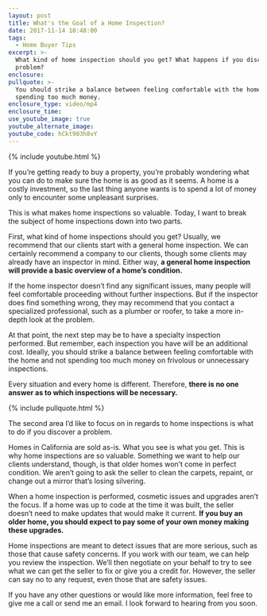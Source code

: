 ```yaml
---
layout: post
title: What's the Goal of a Home Inspection?
date: 2017-11-14 10:48:00
tags:
  - Home Buyer Tips
excerpt: >-
  What kind of home inspection should you get? What happens if you discover a
  problem?
enclosure:
pullquote: >-
  You should strike a balance between feeling comfortable with the home and not
  spending too much money.
enclosure_type: video/mp4
enclosure_time:
use_youtube_image: true
youtube_alternate_image:
youtube_code: hCkt903h8vY
---
```


{% include youtube.html %}

If you’re getting ready to buy a property, you’re probably wondering what you can do to make sure the home is as good as it seems. A home is a costly investment, so the last thing anyone wants is to spend a lot of money only to encounter some unpleasant surprises.

This is what makes home inspections so valuable. Today, I want to break the subject of home inspections down into two parts.&nbsp;

First, what kind of home inspections should you get? Usually, we recommend that our clients start with a general home inspection. We can certainly recommend a company to our clients, though some clients may already have an inspector in mind. Either way, **a general home inspection will provide a basic overview of a home’s condition.&nbsp;**

If the home inspector doesn’t find any significant issues, many people will feel comfortable proceeding without further inspections. But if the inspector does find something wrong, they may recommend that you contact a specialized professional, such as a plumber or roofer, to take a more in-depth look at the problem.&nbsp;

At that point, the next step may be to have a specialty inspection performed. But remember, each inspection you have will be an additional cost. Ideally, you should strike a balance between feeling comfortable with the home and not spending too much money on frivolous or unnecessary inspections.&nbsp;

Every situation and every home is different. Therefore, **there is no one answer as to which inspections will be necessary.&nbsp;**

{% include pullquote.html %}

The second area I’d like to focus on in regards to home inspections is what to do if you discover a problem.&nbsp;

Homes in California are sold as-is. What you see is what you get. This is why home inspections are so valuable. Something we want to help our clients understand, though, is that older homes won’t come in perfect condition. We aren’t going to ask the seller to clean the carpets, repaint, or change out a mirror that’s losing silvering.&nbsp;

When a home inspection is performed, cosmetic issues and upgrades aren’t the focus. If a home was up to code at the time it was built, the seller doesn’t need to make updates that would make it current. **If you buy an older home, you should expect to pay some of your own money making these upgrades.&nbsp;**

Home inspections are meant to detect issues that are more serious, such as those that cause safety concerns. If you work with our team, we can help you review the inspection. We’ll then negotiate on your behalf to try to see what we can get the seller to fix or give you a credit for. However, the seller can say no to any request, even those that are safety issues.&nbsp;

If you have any other questions or would like more information, feel free to give me a call or send me an email. I look forward to hearing from you soon.